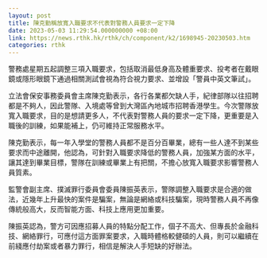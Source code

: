 ```yaml
---
layout: post
title: 陳克勤稱放寬入職要求不代表對警務人員要求一定下降
date: 2023-05-03 11:29:54.000000000 +08:00
link: https://news.rthk.hk/rthk/ch/component/k2/1698945-20230503.htm
categories: rthk
---
```


警務處星期五起調整三項入職要求，包括取消最低身高及體重要求、投考者在戴眼鏡或隱形眼鏡下通過相關測試會視為符合視力要求、並增設「警員中英文筆試」。

立法會保安事務委員會主席陳克勤表示，各行各業都欠缺人手，紀律部隊以往招聘都是不夠人，因此警隊、入境處等曾到大灣區內地城市招聘香港學生。今次警隊放寬入職要求，目的是想請更多人，不代表對警務人員的要求一定下降，更重要是入職後的訓練，如果能補上，仍可維持正常服務水平。

陳克勤表示，每一年入學堂的警務人員都不是百分百畢業，總有一些人達不到某些要求而中途離開，他認為，可針對入職要求降低的警務人員，加強某方面的水平，讓其達到畢業目標，警隊在訓練或畢業上有把關，不擔心放寬入職要求影響警務人員質素。

監警會副主席、撲滅罪行委員會委員陳振英表示，警隊調整入職要求是合適的做法，近幾年上升最快的案件是騙案，無論是網絡或科技騙案，現時警務人員不再像傳統般高大，反而智能方面、科技上應用更加重要。

陳振英認為，警方可因應招募人員的特點分配工作，個子不高大、但專長於金融科技、網絡罪行，可應付這方面罪案要求，入職時體格較健碩的人員，則可以繼續在前綫應付劫案或者暴力罪行，相信是解決人手短缺的好辦法。
